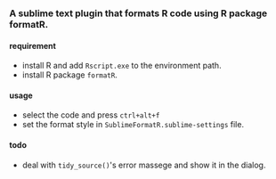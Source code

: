 ### A sublime text plugin that formats R code using R package formatR.

#### requirement
- install R and add `Rscript.exe` to the environment path.
- install R package `formatR`.

#### usage
- select the code and press `ctrl+alt+f`
- set the format style in `SublimeFormatR.sublime-settings` file.

#### todo

- deal with `tidy_source()`'s error massege and show it in the dialog.